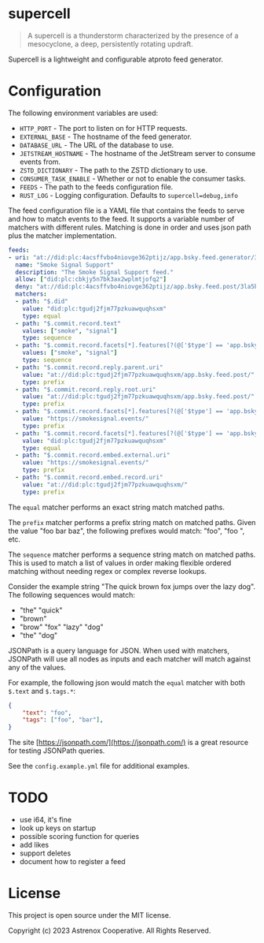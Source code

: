 # supercell

> A supercell is a thunderstorm characterized by the presence of a mesocyclone, a deep, persistently rotating updraft.

Supercell is a lightweight and configurable atproto feed generator.

# Configuration

The following environment variables are used:

* `HTTP_PORT` - The port to listen on for HTTP requests.
* `EXTERNAL_BASE` - The hostname of the feed generator.
* `DATABASE_URL` - The URL of the database to use.
* `JETSTREAM_HOSTNAME` - The hostname of the JetStream server to consume events from.
* `ZSTD_DICTIONARY` - The path to the ZSTD dictionary to use.
* `CONSUMER_TASK_ENABLE` - Whether or not to enable the consumer tasks.
* `FEEDS` - The path to the feeds configuration file.
* `RUST_LOG` - Logging configuration. Defaults to `supercell=debug,info`

The feed configuration file is a YAML file that contains the feeds to serve and how to match events to the feed. It supports a variable number of matchers with different rules. Matching is done in order and uses json path plus the matcher implementation.

```yaml
feeds:
- uri: "at://did:plc:4acsffvbo4niovge362ptijz/app.bsky.feed.generator/3la5azib4xe2c"
  name: "Smoke Signal Support"
  description: "The Smoke Signal Support feed."
  allow: ["did:plc:cbkjy5n7bk3ax2wplmtjofq2"]
  deny: "at://did:plc:4acsffvbo4niovge362ptijz/app.bsky.feed.post/3la5bsyzj3j23"
  matchers:
  - path: "$.did"
    value: "did:plc:tgudj2fjm77pzkuawquqhsxm"
    type: equal
  - path: "$.commit.record.text"
    values: ["smoke", "signal"]
    type: sequence
  - path: "$.commit.record.facets[*].features[?(@['$type'] == 'app.bsky.richtext.facet#tag')].tag"
    values: ["smoke", "signal"]
    type: sequence
  - path: "$.commit.record.reply.parent.uri"
    value: "at://did:plc:tgudj2fjm77pzkuawquqhsxm/app.bsky.feed.post/"
    type: prefix
  - path: "$.commit.record.reply.root.uri"
    value: "at://did:plc:tgudj2fjm77pzkuawquqhsxm/app.bsky.feed.post/"
    type: prefix
  - path: "$.commit.record.facets[*].features[?(@['$type'] == 'app.bsky.richtext.facet#link')].uri"
    value: "https://smokesignal.events/"
    type: prefix
  - path: "$.commit.record.facets[*].features[?(@['$type'] == 'app.bsky.richtext.facet#mention')].did"
    value: "did:plc:tgudj2fjm77pzkuawquqhsxm"
    type: equal
  - path: "$.commit.record.embed.external.uri"
    value: "https://smokesignal.events/"
    type: prefix
  - path: "$.commit.record.embed.record.uri"
    value: "at://did:plc:tgudj2fjm77pzkuawquqhsxm/"
    type: prefix
```

The `equal` matcher performs an exact string match matched paths.

The `prefix` matcher performs a prefix string match on matched paths. Given the value "foo bar baz", the following prefixes would match: "foo", "foo ", etc.

The `sequence` matcher performs a sequence string match on matched paths. This is used to match a list of values in order making flexible ordered matching without needing regex or complex reverse lookups.

Consider the example string "The quick brown fox jumps over the lazy dog". The following sequences would match:

* "the" "quick"
* "brown"
* "brow" "fox" "lazy" "dog"
* "the" "dog"

JSONPath is a query language for JSON. When used with matchers, JSONPath will use all nodes as inputs and each matcher will match against any of the values.

For example, the following json would match the `equal` matcher with both `$.text` and `$.tags.*`:

```json
{
    "text": "foo",
    "tags": ["foo", "bar"],
}
```

The site [https://jsonpath.com/](https://jsonpath.com/) is a great resource for testing JSONPath queries.

See the `config.example.yml` file for additional examples.

# TODO

* use i64, it's fine
* look up keys on startup
* possible scoring function for queries
* add likes
* support deletes
* document how to register a feed

# License

This project is open source under the MIT license.

Copyright (c) 2023 Astrenox Cooperative. All Rights Reserved.

